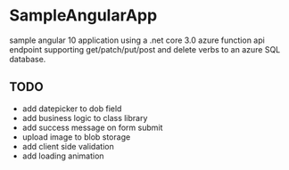 # SampleAngularApp

sample angular 10 application using a .net core 3.0 azure function api endpoint supporting get/patch/put/post and delete verbs to an azure SQL database.

## TODO
* add datepicker to dob field
* add business logic to class library
* add success message on form submit
* upload image to blob storage
* add client side validation
* add loading animation
